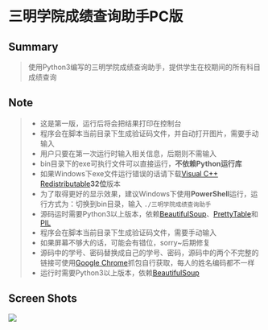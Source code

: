 # 三明学院成绩查询助手PC版

## Summary
> 使用Python3编写的三明学院成绩查询助手，提供学生在校期间的所有科目成绩查询

## Note
> * 这是第一版，运行后将会把结果打印在控制台
> * 程序会在脚本当前目录下生成验证码文件，并自动打开图片，需要手动输入
> * 用户只要在第一次运行时输入相关信息，后期则不需输入
> * bin目录下的exe可执行文件可以直接运行，**不依赖Python运行库**
> * 如果Windows下exe文件运行错误的话请下载[Visual C++ Redistributable](https://www.microsoft.com/zh-cn/download/details.aspx?id=48145)**32位**版本
> * 为了取得更好的显示效果，建议Windows下使用**PowerShell**运行，运行方式为：切换到bin目录，输入 `./三明学院成绩查询助手`
> * 源码运时需要Python3以上版本，依赖[BeautifulSoup](https://www.crummy.com/software/BeautifulSoup/bs4/doc/index.zh.html)、[PrettyTable](https://pypi.python.org/pypi/PrettyTable)和[PIL](http://www.pythonware.com/products/pil/)
> * 程序会在脚本当前目录下生成验证码文件，需要手动输入
> * 如果屏幕不够大的话，可能会有错位，sorry~后期修复
> * 源码中的学号、密码替换成自己的学号、密码，源码中的两个不完整的链接可使用[Google Chrome](https://www.google.cn/chrome/)抓包自行获取，每人的姓名编码都不一样
> * 运行时需要Python3以上版本，依赖[BeautifulSoup](https://www.crummy.com/software/BeautifulSoup/bs4/doc/index.zh.html)

## Screen Shots

![](http://xxx.fishc.com/album/201802/16/160442pz5gyg8pg58yskr5.png)
